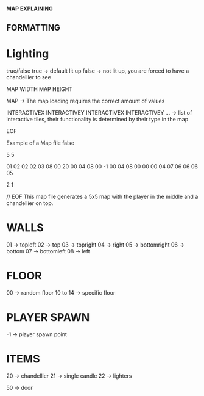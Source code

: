 #### MAP EXPLAINING

## FORMATTING

# Lighting

true/false
true -> default lit up
false -> not lit up, you are forced to have a chandellier to see

MAP WIDTH
MAP HEIGHT

MAP -> The map loading requires the correct amount of values

INTERACTIVEX INTERACTIVEY
INTERACTIVEX INTERACTIVEY
... -> list of interactive tiles, their functionality is determined by their type in the map

EOF

Example of a Map file
false

5 5

01 02 02 02 03
08 00 20 00 04
08 00 -1 00 04
08 00 00 00 04
07 06 06 06 05

2 1

// EOF
This map file generates a 5x5 map with the player in the middle and
a chandellier on top.

# WALLS

01 -> topleft
02 -> top
03 -> topright
04 -> right
05 -> bottomright
06 -> bottom
07 -> bottomleft
08 -> left

# FLOOR

00 -> random floor
10 to 14 -> specific floor

# PLAYER SPAWN

-1 -> player spawn point

# ITEMS

20 -> chandellier
21 -> single candle
22 -> lighters

50 -> door